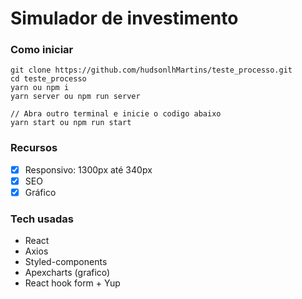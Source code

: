 # Simulador de investimento


### Como iniciar
```
git clone https://github.com/hudsonlhMartins/teste_processo.git
cd teste_processo
yarn ou npm i
yarn server ou npm run server

// Abra outro terminal e inicie o codigo abaixo
yarn start ou npm run start

```

### Recursos
- [x] Responsivo: 1300px até 340px
- [x] SEO
- [x] Gráfico

### Tech usadas
- React
- Axios
- Styled-components
- Apexcharts (grafico)
- React hook form + Yup